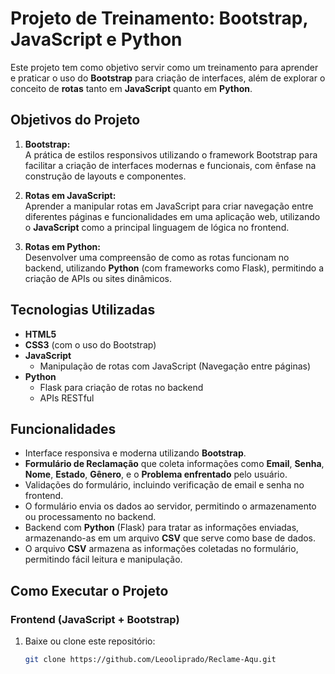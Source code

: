 # Projeto de Treinamento: Bootstrap, JavaScript e Python

Este projeto tem como objetivo servir como um treinamento para aprender e praticar o uso do **Bootstrap** para criação de interfaces, além de explorar o conceito de **rotas** tanto em **JavaScript** quanto em **Python**.

## Objetivos do Projeto

1. **Bootstrap:**  
   A prática de estilos responsivos utilizando o framework Bootstrap para facilitar a criação de interfaces modernas e funcionais, com ênfase na construção de layouts e componentes.

2. **Rotas em JavaScript:**  
   Aprender a manipular rotas em JavaScript para criar navegação entre diferentes páginas e funcionalidades em uma aplicação web, utilizando o **JavaScript** como a principal linguagem de lógica no frontend.

3. **Rotas em Python:**  
   Desenvolver uma compreensão de como as rotas funcionam no backend, utilizando **Python** (com frameworks como Flask), permitindo a criação de APIs ou sites dinâmicos.

## Tecnologias Utilizadas

- **HTML5**
- **CSS3** (com o uso do Bootstrap)
- **JavaScript**
  - Manipulação de rotas com JavaScript (Navegação entre páginas)
- **Python**
  - Flask para criação de rotas no backend
  - APIs RESTful

## Funcionalidades

- Interface responsiva e moderna utilizando **Bootstrap**.
- **Formulário de Reclamação** que coleta informações como **Email**, **Senha**, **Nome**, **Estado**, **Gênero**, e o **Problema enfrentado** pelo usuário.
- Validações do formulário, incluindo verificação de email e senha no frontend.
- O formulário envia os dados ao servidor, permitindo o armazenamento ou processamento no backend.
- Backend com **Python** (Flask) para tratar as informações enviadas, armazenando-as em um arquivo **CSV** que serve como base de dados.
- O arquivo **CSV** armazena as informações coletadas no formulário, permitindo fácil leitura e manipulação.
  
## Como Executar o Projeto

### Frontend (JavaScript + Bootstrap)

1. Baixe ou clone este repositório:
   ```bash
   git clone https://github.com/Leooliprado/Reclame-Aqu.git
